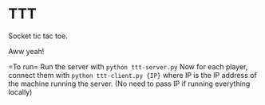 TTT
===

Socket tic tac toe.

Aww yeah!

=To run=
Run the server with `python ttt-server.py`
Now for each player, connect them with `python ttt-client.py {IP}` where IP is the IP address of the machine running the server. (No need to pass IP if running everything locally)
